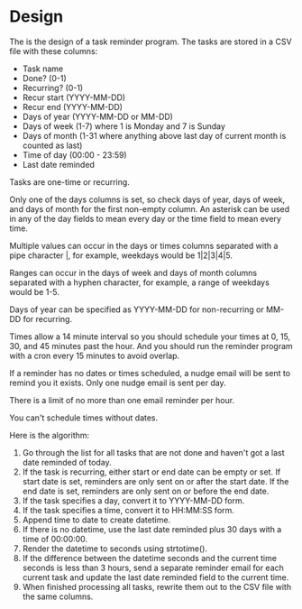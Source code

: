 # Design

The is the design of a task reminder program. The tasks are stored in a CSV file with these columns:

-   Task name
-   Done? (0-1)
-   Recurring? (0-1)
-   Recur start (YYYY-MM-DD)
-   Recur end (YYYY-MM-DD)
-   Days of year (YYYY-MM-DD or MM-DD)
-   Days of week (1-7) where 1 is Monday and 7 is Sunday
-   Days of month (1-31 where anything above last day of current month is counted as last)
-   Time of day (00:00 - 23:59)
-   Last date reminded

Tasks are one-time or recurring.

Only one of the days columns is set, so check days of year, days of week, and days of month for the
first non-empty column. An asterisk can be used in any of the day fields to mean every day or the
time field to mean every time.

Multiple values can occur in the days or times columns separated with a pipe character |, for
example, weekdays would be 1|2|3|4|5.

Ranges can occur in the days of week and days of month columns separated with a hyphen character,
for example, a range of weekdays would be 1-5.

Days of year can be specified as YYYY-MM-DD for non-recurring or MM-DD for recurring.

Times allow a 14 minute interval so you should schedule your times at 0, 15, 30, and 45 minutes past
the hour. And you should run the reminder program with a cron every 15 minutes to avoid overlap.

If a reminder has no dates or times scheduled, a nudge email will be sent to remind you it exists.
Only one nudge email is sent per day.

There is a limit of no more than one email reminder per hour.

You can't schedule times without dates.

Here is the algorithm:

1. Go through the list for all tasks that are not done and haven't got a last date reminded of
   today.
2. If the task is recurring, either start or end date can be empty or set. If start date is set,
   reminders are only sent on or after the start date. If the end date is set, reminders are only
   sent on or before the end date.
3. If the task specifies a day, convert it to YYYY-MM-DD form.
4. If the task specifies a time, convert it to HH:MM:SS form.
5. Append time to date to create datetime.
6. If there is no datetime, use the last date reminded plus 30 days with a time of 00:00:00.
7. Render the datetime to seconds using strtotime().
8. If the difference between the datetime seconds and the current time seconds is less than 3 hours,
   send a separate reminder email for each current task and update the last date reminded field to
   the current time.
9. When finished processing all tasks, rewrite them out to the CSV file with the same columns.

